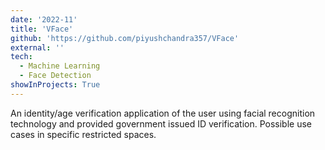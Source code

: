 ```yaml
---
date: '2022-11'
title: 'VFace'
github: 'https://github.com/piyushchandra357/VFace'
external: ''
tech:
  - Machine Learning
  - Face Detection
showInProjects: True
---
```


An identity/age verification application of the user using facial recognition technology and provided government issued ID verification. Possible use cases in specific restricted spaces.
